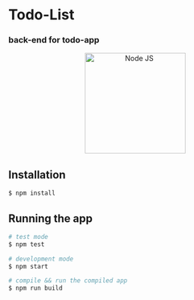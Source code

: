 # Todo-List
### back-end for todo-app
<p align="center">
  <a href="https://www.bq574lk3r.lol/" target="blank"><img src="https://upload.wikimedia.org/wikipedia/commons/thumb/d/d9/Node.js_logo.svg/590px-Node.js_logo.svg.png" width="200" alt="Node JS" /></a>
</p>

## Installation

```bash
$ npm install
```

## Running the app

```bash
# test mode
$ npm test

# development mode
$ npm start

# compile && run the compiled app
$ npm run build
```
